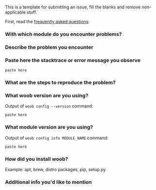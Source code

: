 This is a template for submitting an issue, fill the blanks and remove non-applicable stuff.

First, read the [frequently asked questions](https://gitlab.com/woob/woob/-/wikis/faq#common-problems).

### With which module do you encounter problems?

### Describe the problem you encounter

### Paste here the stacktrace or error message you observe

```
paste here
```

### What are the steps to reproduce the problem?

### What woob version are you using?

Output of `woob config --version` command:

```
paste here
```

### What module version are you using?

Output of `woob config info MODULE_NAME` command:

```
paste here
```

### How did you install woob?

Example: apt, brew, distro packages, pip, setup.py

### Additional info you'd like to mention
